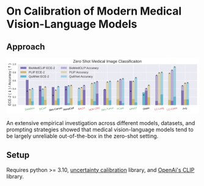 # On Calibration of Modern Medical Vision-Language Models

## Approach

![alt text](./figs/zero_shot_acc_vs_ece2.png)

An extensive empirical investigation across different models, datasets, and prompting
strategies showed that medical vision-language models tend to be largely unreliable out-of-the-box in the zero-shot setting.

## Setup

Requires python >= 3.10, [uncertainty calibration](https://pypi.org/project/uncertainty-calibration/) library, and [OpenAi's CLIP](https://pypi.org/project/open-clip-torch/) library.
